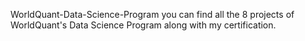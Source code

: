WorldQuant-Data-Science-Program
you can find all the 8 projects of WorldQuant's Data Science Program along with my certification.
